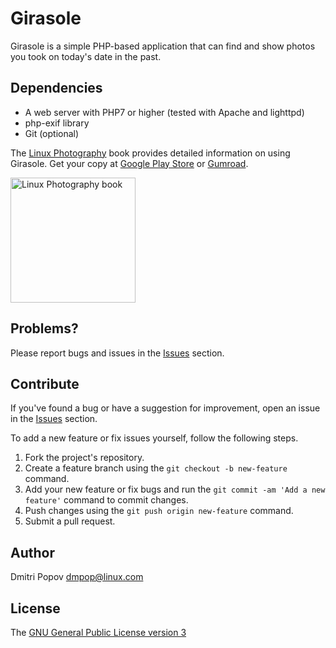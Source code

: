 # Girasole

Girasole is a simple PHP-based application that can find and show photos you took on today's date in the past.

## Dependencies

- A web server with PHP7 or higher (tested with Apache and lighttpd)
- php-exif library
- Git (optional)

The [Linux Photography](https://gumroad.com/l/linux-photography) book provides detailed information on using Girasole. Get your copy at [Google Play Store](https://play.google.com/store/books/details/Dmitri_Popov_Linux_Photography?id=cO70CwAAQBAJ) or [Gumroad](https://gumroad.com/l/linux-photography).

<img src="https://tokyoma.de/bookcovers/linux-photography.jpg" title="Linux Photography book" width="200"/>

## Problems?

Please report bugs and issues in the [Issues](https://github.com/dmpop/girasole/issues) section.

## Contribute

If you've found a bug or have a suggestion for improvement, open an issue in the [Issues](https://github.com/dmpop/girasole/issues) section.

To add a new feature or fix issues yourself, follow the following steps.

1. Fork the project's repository.
2. Create a feature branch using the `git checkout -b new-feature` command.
3. Add your new feature or fix bugs and run the `git commit -am 'Add a new feature'` command to commit changes.
4. Push changes using the `git push origin new-feature` command.
5. Submit a pull request.

## Author

Dmitri Popov [dmpop@linux.com](mailto:dmpop@linux.com)

## License

The [GNU General Public License version 3](http://www.gnu.org/licenses/gpl-3.0.en.html)

